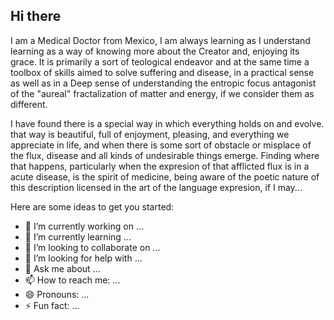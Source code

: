 ## Hi there

I am a Medical Doctor from Mexico, I am always learning as I understand learning as a way of knowing more about the Creator and, enjoying its grace. It is primarily a sort of teological endeavor and at the same time a toolbox of skills aimed to solve suffering and disease, in a practical sense as well as in a Deep sense of understanding the entropic focus antagonist of the "aureal" fractalization of matter and energy, if we consider them as different.

I have found there is a special way in which everything holds on and evolve. that way is beautiful, full of enjoyment, pleasing, and everything we appreciate in life, and when there is some sort of obstacle or misplace of the flux, disease and all kinds of undesirable things emerge. Finding where that happens, particularly when the expresion of that afflicted flux is in a acute disease, is the spirit of medicine, being aware of the poetic nature of this description licensed in the art of the language expresion, if I may... 

Here are some ideas to get you started:

- 🔭 I’m currently working on ...
- 🌱 I’m currently learning ...
- 👯 I’m looking to collaborate on ...
- 🤔 I’m looking for help with ...
- 💬 Ask me about ...
- 📫 How to reach me: ...
- 😄 Pronouns: ...
- ⚡ Fun fact: ...
